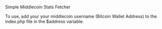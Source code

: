 Simple Middlecoin Stats Fetcher

To use, add your your middlecoin username (Bitcoin Wallet Address) to the index.php file in the $address variable.